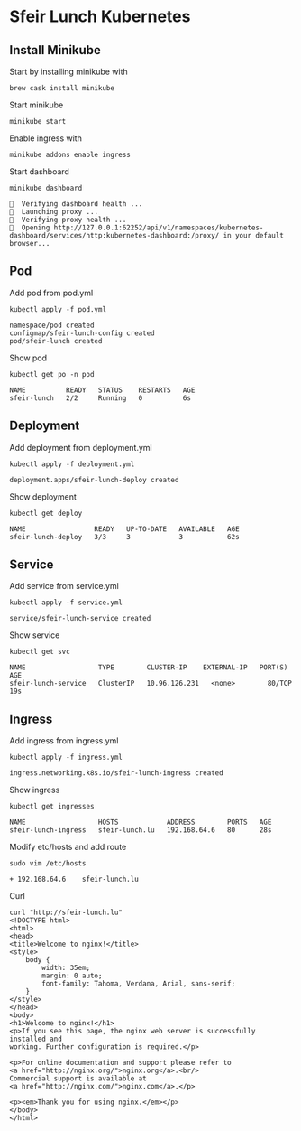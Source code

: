 # Sfeir Lunch Kubernetes

## Install Minikube
Start by installing minikube with 
```shell 
brew cask install minikube
```
Start minikube 
```shell
minikube start
```

Enable ingress with 
```shell
minikube addons enable ingress
```

Start dashboard
```shell
minikube dashboard

🤔  Verifying dashboard health ...
🚀  Launching proxy ...
🤔  Verifying proxy health ...
🎉  Opening http://127.0.0.1:62252/api/v1/namespaces/kubernetes-dashboard/services/http:kubernetes-dashboard:/proxy/ in your default browser...
```


## Pod
Add pod from pod.yml
```shell
kubectl apply -f pod.yml

namespace/pod created
configmap/sfeir-lunch-config created
pod/sfeir-lunch created
```

Show pod
```shell
kubectl get po -n pod

NAME          READY   STATUS    RESTARTS   AGE
sfeir-lunch   2/2     Running   0          6s
```

## Deployment

Add deployment from deployment.yml
```shell
kubectl apply -f deployment.yml

deployment.apps/sfeir-lunch-deploy created
```

Show deployment
```shell
kubectl get deploy

NAME                 READY   UP-TO-DATE   AVAILABLE   AGE
sfeir-lunch-deploy   3/3     3            3           62s
```

## Service

Add service from service.yml
```shell
kubectl apply -f service.yml

service/sfeir-lunch-service created
```

Show service
```shell
kubectl get svc

NAME                  TYPE        CLUSTER-IP    EXTERNAL-IP   PORT(S)        AGE
sfeir-lunch-service   ClusterIP   10.96.126.231   <none>        80/TCP    19s
```

## Ingress

Add ingress from ingress.yml
```shell
kubectl apply -f ingress.yml

ingress.networking.k8s.io/sfeir-lunch-ingress created
```

Show ingress
```shell
kubectl get ingresses

NAME                  HOSTS            ADDRESS        PORTS   AGE
sfeir-lunch-ingress   sfeir-lunch.lu   192.168.64.6   80      28s
```

Modify etc/hosts and add route
```shell
sudo vim /etc/hosts

+ 192.168.64.6    sfeir-lunch.lu
```

Curl
```shell
curl "http://sfeir-lunch.lu"
<!DOCTYPE html>
<html>
<head>
<title>Welcome to nginx!</title>
<style>
    body {
        width: 35em;
        margin: 0 auto;
        font-family: Tahoma, Verdana, Arial, sans-serif;
    }
</style>
</head>
<body>
<h1>Welcome to nginx!</h1>
<p>If you see this page, the nginx web server is successfully installed and
working. Further configuration is required.</p>

<p>For online documentation and support please refer to
<a href="http://nginx.org/">nginx.org</a>.<br/>
Commercial support is available at
<a href="http://nginx.com/">nginx.com</a>.</p>

<p><em>Thank you for using nginx.</em></p>
</body>
</html>
```
